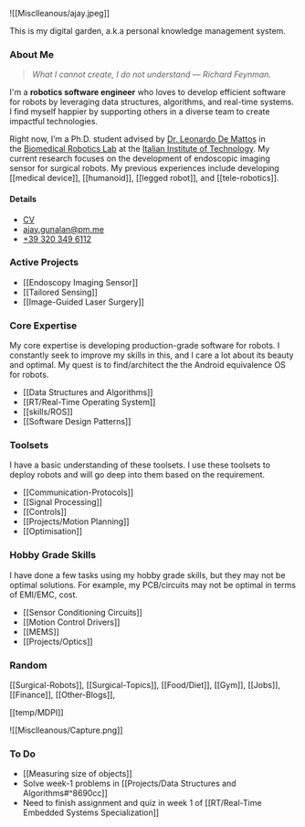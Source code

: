 

![[Misclleanous/ajay.jpeg]]


This is my digital garden, a.k.a personal knowledge management system.

### About Me

> *What I cannot create, I do not understand — Richard Feynman.*

I'm a **robotics software engineer** who loves to develop efficient software for robots by leveraging data structures, algorithms, and real-time systems. I find myself happier by supporting others in a diverse team to create impactful technologies.

Right now, I’m a Ph.D. student advised by [Dr. Leonardo De Mattos](https://www.iit.it/people/leonardo-demattos) in the [Biomedical Robotics Lab](https://advr.iit.it/index.php/research/biomedical-robotics) at the [Italian Institute of Technology](https://iit.it/). My current research focuses on the development of endoscopic imaging sensor for surgical robots. My previous experiences include developing  [[medical device]], [[humanoid]], [[legged robot]], and [[tele-robotics]].

#### Details
- [CV](https://ajaygunalan.github.io/assets/ajayg_cv.pdf) 
- [ajay.gunalan@pm.me](mailto:ajay.gunalan@pm.me)
- [+39 320 349 6112](tel:+393203496112)

### Active Projects
- [[Endoscopy Imaging Sensor]]
- [[Tailored Sensing]]
- [[Image-Guided Laser Surgery]]

### Core Expertise
My core expertise is developing production-grade software for robots. I constantly seek to improve my skills in this, and I care a lot about its beauty and optimal. My quest is to find/architect the the Android equivalence OS for robots. 

- [[Data Structures and Algorithms]]
- [[RT/Real-Time Operating System]]
- [[skills/ROS]]
- [[Software Design Patterns]]

### Toolsets
I have a basic understanding of these toolsets. I use these toolsets to deploy robots and will go deep into them based on the requirement. 

- [[Communication-Protocols]]
- [[Signal Processing]]
- [[Controls]]
- [[Projects/Motion Planning]]
- [[Optimisation]]

### Hobby Grade Skills
I have done a few tasks using my hobby grade skills, but they may not be optimal solutions. For example, my PCB/circuits may not be optimal in terms of EMI/EMC, cost.

- [[Sensor Conditioning Circuits]]
- [[Motion Control Drivers]]
- [[MEMS]]
- [[Projects/Optics]]

### Random 
[[Surgical-Robots]], [[Surgical-Topics]], [[Food/Diet]], [[Gym]], [[Jobs]], [[Finance]], [[Other-Blogs]],

[[temp/MDPI]]



![[Misclleanous/Capture.png]]

### To Do
- [[Measuring size of objects]]
- Solve week-1 problems in [[Projects/Data Structures and Algorithms#^8690cc]]
- Need to finish assignment and quiz in week 1 of [[RT/Real-Time Embedded Systems Specialization]]





